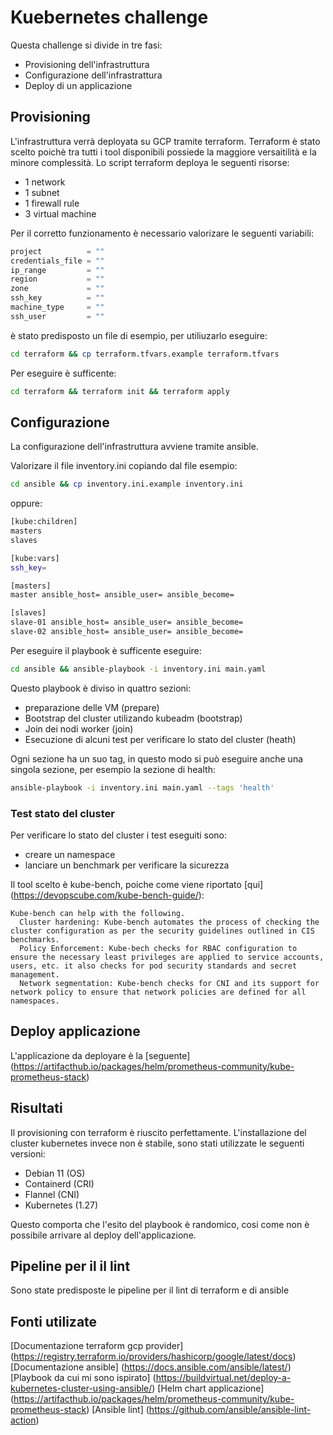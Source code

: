 # Kuebernetes challenge

Questa challenge si divide in tre fasi:

- Provisioning dell'infrastruttura
- Configurazione dell'infrastrattura
- Deploy di un applicazione

## Provisioning
L'infrastruttura verrà deployata su GCP tramite terraform.
Terraform è stato scelto poichè tra tutti i tool disponibili possiede la maggiore versaitilità e la minore complessità.
Lo script terraform deploya le seguenti risorse:
- 1 network
- 1 subnet
- 1 firewall rule
- 3 virtual machine

Per il corretto funzionamento è necessario valorizare le seguenti variabili:

```tf
project          = ""
credentials_file = ""
ip_range         = ""
region           = ""
zone             = ""
ssh_key          = ""
machine_type     = ""
ssh_user         = ""

```
è stato predisposto un file di esempio, per utiliuzarlo eseguire:
```bash
cd terraform && cp terraform.tfvars.example terraform.tfvars
```

Per eseguire è sufficente:
```bash
cd terraform && terraform init && terraform apply
```

## Configurazione
La configurazione dell'infrastruttura avviene tramite ansible.

Valorizare il file inventory.ini copiando dal file esempio:
```bash
cd ansible && cp inventory.ini.example inventory.ini
```
oppure:
```bash
[kube:children]
masters
slaves

[kube:vars]
ssh_key=

[masters]
master ansible_host= ansible_user= ansible_become=

[slaves]
slave-01 ansible_host= ansible_user= ansible_become=
slave-02 ansible_host= ansible_user= ansible_become=
```

Per eseguire il playbook è sufficente eseguire:
```bash
cd ansible && ansible-playbook -i inventory.ini main.yaml
```

Questo playbook è diviso in quattro sezioni:
- preparazione delle VM (prepare)
- Bootstrap del cluster utilizando kubeadm (bootstrap)
- Join dei nodi worker (join)
- Esecuzione di alcuni test per verificare lo stato del cluster (heath)

Ogni sezione ha un suo tag, in questo modo si può eseguire anche una singola sezione, per esempio la sezione di health:
```bash
ansible-playbook -i inventory.ini main.yaml --tags 'health'
```

### Test stato del cluster
Per verificare lo stato del cluster i test eseguiti sono:
- creare un namespace
- lanciare un benchmark per verificare la sicurezza

Il tool scelto è kube-bench, poiche come viene riportato [qui] (https://devopscube.com/kube-bench-guide/):

```
Kube-bench can help with the following. 
  Cluster hardening: Kube-bench automates the process of checking the cluster configuration as per the security guidelines outlined in CIS benchmarks.
  Policy Enforcement: Kube-bech checks for RBAC configuration to ensure the necessary least privileges are applied to service accounts, users, etc. it also checks for pod security standards and secret management.
  Network segmentation: Kube-bench checks for CNI and its support for network policy to ensure that network policies are defined for all namespaces.
```

## Deploy applicazione

L'applicazione da deployare è la [seguente] (https://artifacthub.io/packages/helm/prometheus-community/kube-prometheus-stack)

## Risultati
Il provisioning con terraform è riuscito perfettamente.
L'installazione del cluster kubernetes invece non è stabile, sono stati utilizzate le seguenti versioni:
- Debian 11 (OS)
- Containerd (CRI)
- Flannel (CNI)
- Kubernetes (1.27)

Questo comporta che l'esito del playbook è randomico, cosi come non è possibile arrivare al deploy dell'applicazione.

## Pipeline per il il lint
Sono state predisposte le pipeline per il lint di terraform e di ansible

## Fonti utilizate
[Documentazione terraform gcp provider] (https://registry.terraform.io/providers/hashicorp/google/latest/docs)
[Documentazione ansible] (https://docs.ansible.com/ansible/latest/)
[Playbook da cui mi sono ispirato] (https://buildvirtual.net/deploy-a-kubernetes-cluster-using-ansible/)
[Helm chart applicazione] (https://artifacthub.io/packages/helm/prometheus-community/kube-prometheus-stack)
[Ansible lint] (https://github.com/ansible/ansible-lint-action)

